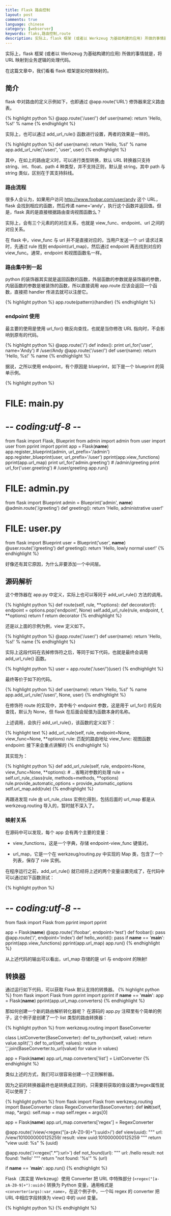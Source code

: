 ```yaml
---
title: Flask 路由控制
layout: post
comments: true
language: chinese
category: [webserver]
keywords: flaks,路由控制,route
description: 实际上，flask 框架 (或者以 Werkzeug 为基础构建的应用) 所做的事情就是，将 URL 映射到业务逻辑的处理代码。在这篇文章中，我们看看 flask 框架是如何做映射的。
---
```


实际上，flask 框架 (或者以 Werkzeug 为基础构建的应用) 所做的事情就是，将 URL 映射到业务逻辑的处理代码。

在这篇文章中，我们看看 flask 框架是如何做映射的。

<!-- more -->

## 简介

flask 中对路由的定义示例如下，也即通过 @app.route('URL') 修饰器来定义路由表。

{% highlight python %}
@app.route('/user/<name>')
def user(name):
    return 'Hello, %s!' % name
{% endhighlight %}

实际上，也可以通过 add_url_rule() 函数进行设置，两者的效果是一样的。

{% highlight python %}
def user(name):
    return 'Hello, %s!' % name
app.add_url_rule('/user/<name>', 'user', user)
{% endhighlight %}

其中，在如上的路由定义时，可以进行类型转换，默认 URL 转换器只支持 string、int、float、path 4 种类型，并不支持正则，默认是 string，其中 path 与 string 类似，区别在于其支持斜线。

### 路由流程

很多人会认为，如果用户访问 http://www.foobar.com/user/andy 这个 URL，flask 会找到相应的函数，然后传递 name='andy'，执行这个函数并返回值。但是，flask 真的是直接根据路由查询视图函数么？

实际上，会有三个元素的的对应关系，也就是 view_func、endpoint、url 之间的对应关系。

在 flask 中，view_func 与 url 并不是直接对应的，当用户发送一个 url 请求过来时，先通过 rule 找到 endpoint(url_map)，然后通过 endpoint 再去找到对应的 view_func。通常，endpoint 和视图函数名一样。

### 路由集中到一起

python 的装饰器其实就是返回函数的函数，外层函数的参数就是装饰器的参数，内层函数的参数是被装饰的函数，所以直接调用 app.route 应该会返回一个函数，直接把 handler 传进去就可以注册它。

{% highlight python %}
app.route(pattern)(handler)
{% endhighlight %}


### endpoint 使用

最主要的使用是使用 url_for() 做反向查找，也就是当你修改 URL 指向时，不会影响到原有的代码。

{% highlight python %}
@app.route('/')
def index():
    print url_for('user', name='Andy') # /user/Andy
@app.route('/user/<name>')
def user(name):
    return 'Hello, %s!' % name
{% endhighlight %}

据说，之所以使用 endpoint，有个原因是 blueprint，如下是一个 blueprint 的简单示例。

{% highlight python %}
# FILE: main.py
# -*- coding:utf-8 -*-
from flask import Flask, Blueprint
from admin import admin
from user import user
from pprint import pprint
app = Flask(__name__)
app.register_blueprint(admin, url_prefix='/admin')
app.register_blueprint(user, url_prefix='/user')
pprint(app.view_functions)
pprint(app.url_map)
print url_for('admin.greeting') # /admin/greeting
print url_for('user.greeting')  # /user/greeting
app.run()

# FILE: admin.py
from flask import Blueprint
admin = Blueprint('admin', __name__)
@admin.route('/greeting')
def greeting():
    return 'Hello, administrative user!'

# FILE: user.py
from flask import Blueprint
user = Blueprint('user', __name__)
@user.route('/greeting')
def greeting():
    return 'Hello, lowly normal user!'
{% endhighlight %}

好像还有其它原因，为什么非要添加一个中间层。


## 源码解析

这个修饰器在 app.py 中定义，实际上也可以等同于 add_url_rule() 方法的调用。

{% highlight python %}
def route(self, rule, **options):
    def decorator(f):
        endpoint = options.pop('endpoint', None)
        self.add_url_rule(rule, endpoint, f, **options)
        return f
    return decorator
{% endhighlight %}

还是以上面的示例为例，view 定义如下。

{% highlight python %}
@app.route('/user/<name>')
def user(name):
    return 'Hello, %s!' % name
{% endhighlight %}

实际上这段代码在去掉修饰符之后，等同于如下代码，也就是最终会调用 add_url_rule() 函数。

{% highlight python %}
user = app.route('/user/<name>')(user)
{% endhighlight %}

最终等价于如下的代码。

{% highlight python %}
def user(name):
    return 'Hello, %s!' % name
app.add_url_rule('/user/<name>', None, user)
{% endhighlight %}

在修饰符 route 的实现中，其中有个 endpoint 参数，这是用于 url_for() 的反向查找，默认为 None，但 flask 在后面会赋值为函数本身的名称。

上述调用，会执行 add_url_rule()，该函数的定义如下：

{% highlight text %}
add_url_rule(self, rule, endpoint=None, view_func=None, **options)
       rule: 匹配的路由地址
  view_func: 视图函数
   endpoint: 接下来会重点讲解的
{% endhighlight %}

其实现为：

{% highlight python %}
def add_url_rule(self, rule, endpoint=None, view_func=None, **options):
    # ...省略对参数的处理
    rule = self.url_rule_class(rule, methods=methods, **options)
    rule.provide_automatic_options = provide_automatic_options
    self.url_map.add(rule)
{% endhighlight %}

再跟进发现 rule 由 url_rule_class 实例化得到，包括后面的 url_map 都是从 werkzeug.routing 导入的，暂时就不深入了。


### 映射关系

在源码中可以发现，每个 app 会有两个主要的变量：

* view_functions，这是一个字典，存储 endpoint-view_func 键值对。

* url_map，它是一个在 werkzeug/routing.py 中实现的 Map 类，包含了一个列表，保存了 role 实例。

在程序运行之前，add_url_rule() 就已经将上述的两个变量设置完成了，在代码中可以通过如下函数测试：

{% highlight python %}
# -*- coding:utf-8 -*-
from flask import Flask
from pprint import pprint

app = Flask(__name__)
@app.route('/foobar', endpoint='test')
def foobar():
    pass
@app.route('/', endpoint='index')
def hello_world():
    pass
if __name__ == '__main__':
    pprint(app.view_functions)
    pprint(app.url_map)
    app.run()
{% endhighlight %}

从上述代码的输出可以看出，url_map 存储的是 url 与 endpoint 的映射!


<!--
一个 endpoint 只能对应于一个 view_func，在通过 add_url_rule() 函数注册的时候，如果不指定 endpoint，那么 endpoint 就会默认为函数名字，如果同一个 endpoint 于多个 url 注册的话，会有问题，详见代码中，会判断之前已经对应到的跟现在是不是一个，如果不是的话，那么就要抛出异常。然后再去访问这些url当然是肯定不行的啦。有时间会慢慢扩充这部分的内容。


通过阅读这段代码，发现Flask在每个实例里定义了一个Map类（从werkzeug导入）url_map，一个字典view_functions。

注册路由分为两步。

第一步是通过一个Rule类作为入参调用Map类的add方法向url_map里添加一个路由规则，url_map里有一个列表_rules，用来存储实例下所有的路由规则，这个列表的每一个元素都是一个Rule类，其次，url_map中还有一个字典_rules_by_endpoint，这个字典也是存储路由规则的，不过它按照endpoint把它们分开存储了，key值就是endpoint，value是个Rule类。endpoint用来生成URL，可以是字符串、数字甚至是函数，这里使用的是注册的路由处理函数的名字。在向url_map添加路由规则的时候，会触发Rule类实例的绑定方法bind()，这个方法把url_map加入到Rule实例的成员变量中，并触发编译方法compile()，把rule规则和各路由选项解析生成正则表达式并存储进Rule实例中。

第二步是把需要注册的路由处理函数加入到Flask实例的字典view_functions中，key即为函数名。
到这里，flask生成了一个URL route系统，具体如何命中，继续研究代码。
-->






## 转换器

通过运行如下代码，可以获取 Flask 默认支持的转换器。
{% highlight python %}
from flask import Flask
from pprint import pprint
if __name__ == '__main__':
    app = Flask(__name__)
    pprint(app.url_map.converters)
{% endhighlight %}

那如何创建一个新的路由解析转化器呢？ 在源码的 app.py 注释里有个简单的例子，这个例子是创建了一个 list 类型的路由转换器：

{% highlight python %}
from werkzeug.routing import BaseConverter

class ListConverter(BaseConverter):
    def to_python(self, value):
        return value.split(',')
    def to_url(self, values):
        return ','.join(BaseConverter.to_url(value)
                        for value in values)

app = Flask(__name__)
app.url_map.converters['list'] = ListConverter
{% endhighlight %}

类似上述的方式，我们可以很容易创建一个正则解析器。

因为之前的转换器最终也是转换成正则的，只需要将获取的值设置为regex属性就可以使用了：

{% highlight python %}
from flask import Flask
from werkzeug.routing import BaseConverter
class RegexConverter(BaseConverter):
    def __init__(self, map, *args):
        self.map = map
        self.regex = args[0]

app = Flask(__name__)
app.url_map.converters['regex'] = RegexConverter

@app.route('/view/<regex("[a-zA-Z0-9]+"):uuid>/')
def view(uuid):
    """
    url: /view/1010000000125259/
    result: view uuid:1010000000125259
    """
    return "view uuid: %s" % (uuid)

@app.route('/<regex(".*"):url>')
def not_found(url):
    """
    url: /hello
    result: not found: 'hello'
    """
    return "not found: '%s'" % (url)

if __name__ == '__main__':
    app.run()
{% endhighlight %}

Flask（其实是 Werkzeug）使用 Converter 把 URL 中特殊部分 (`<regex("[a-zA-Z0-9]+"):uuid>`) 转换为 Python 变量，通用格式是 `<converter(args):var_name>`，在这个例子中，一个叫 regex 的 converter 把 URL 中相应字段转换为 view() 中的 uuid 变量。

<!--
因此，converter的regex就是用来判断这串字符是否符合转换格式，ok就转换，否则跳过。对于IntegerConverter来说，"abc"显然无能为力。也就是说，其实Werkzeug的路由本来就支持用正则表达式。string、int、float等都是从它派生出来的（可以看看IntegerConverter等built-in Converter的regex）。
-->



{% highlight python %}
{% endhighlight %}

